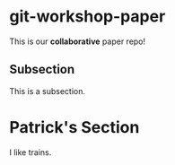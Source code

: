 # git-workshop-paper

This is our **collaborative** paper repo!

## Subsection

This is a subsection.

# Patrick's Section

I like trains.
